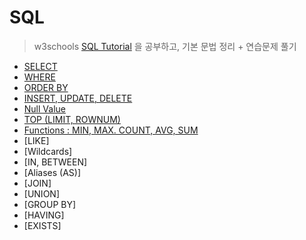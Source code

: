 # SQL

>  w3schools [SQL Tutorial](https://www.w3schools.com/sql/default.asp) 을 공부하고, 기본 문법 정리 + 연습문제 풀기

* [SELECT](https://github.com/s2zan/TIL/blob/master/sql/select.md)
* [WHERE](https://github.com/s2zan/TIL/blob/master/sql/where.md)
* [ORDER BY](https://github.com/s2zan/TIL/blob/master/sql/order-by.md)
* [INSERT, UPDATE, DELETE](https://github.com/s2zan/TIL/blob/master/sql/insert-update-delete.md)
* [Null Value](https://github.com/s2zan/TIL/blob/master/sql/null.md)
* [TOP (LIMIT, ROWNUM)](https://github.com/s2zan/TIL/blob/master/sql/top-limit-rownum.md)
* [Functions : MIN, MAX. COUNT, AVG, SUM](https://github.com/s2zan/TIL/blob/master/sql/functions.md)
* [LIKE]
* [Wildcards]
* [IN, BETWEEN]
* [Aliases (AS)]
* [JOIN]
* [UNION]
* [GROUP BY]
* [HAVING]
* [EXISTS]
